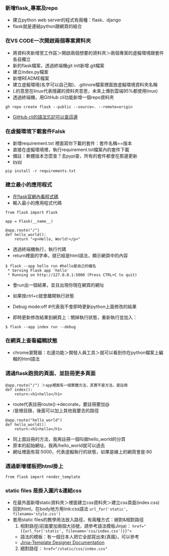### 新增flask_專案及repo
- 建立python web server的程式有兩種：flask、django
- flask就是連結python跟網頁的結合

### 在VS CODE一次開啟兩個專案資料夾
- 將資料夾新增至工作區＞開啟兩個想要的資料夾＞兩個專案的虛擬環境跟套件各自獨立
- 新的flask檔案，透過終端機git init新增.git檔案
- 建立index.py檔案
- 新增README檔案
- 建立虛擬環境(名字可以自己取)、.gitinore檔案裡面放虛擬環境資料夾名稱
- (.的意思在linux代表隱藏的資料夾意思，未來上傳到雲端95%都使用linux)
- 透過終端機，用GitHub cli功能新增一個repo資料夾
```
gh repo create flask --public --source=. --remote=origin
```
- [GitHub cli的語法忘記可以查這邊](https://cli.github.com/)

### 在虛擬環境下載套件Falsk
- 新增requirement.txt 裡面寫你下載的套件：套件名稱==版本
- 直接在虛擬環境裡，執行requirement.txt檔案內的套件下載
- 備註：軟體版本怎麼查？去pypi查，所有的套件都會在那邊更新
- [pypi](https://pypi.org/project/Flask/)
```
pip install -r requirements.txt
```

### 建立最小的應用程式
- [在flask官網內看程式碼](https://flask.palletsprojects.com/en/3.0.x/)
- 輸入最小的應用程式代碼
```
from flask import Flask

app = Flask(__name__)

@app.route("/")
def hello_world():
    return "<p>Hello, World!</p>"
```
- 透過終端機執行，執行代碼
- return裡面的字串，就已經是html語法，顯示網頁中的內容

```
$ flask --app hello run #hello是自己的檔名
 * Serving Flask app 'hello'
 * Running on http://127.0.0.1:5000 (Press CTRL+C to quit)
```
- 會run出一個結果，並且出現你現在網頁的網址
- 如果按ctrl+c就會離開執行狀態

- Debug mode:off #代表我不會即時更新python上面修改的結果
- 即時更新修改結果到網頁上：關掉執行狀態，重新執行並加入：
```
$ flask --app index run --debug
```

### 在網頁上查看編輯狀態
- chrome瀏覽器：右邊功能＞開發人員工具＞就可以看到你在python檔案上編輯的html語法

### 透過flask跑我的頁面、並註冊更多頁面
```
@app.route("/") ＞app裡面有一個實體方法，其實不是方法，是註冊
def index():    
    return:<h1>hello</h1>
```
- route代表註冊route()->decorate，要註冊要加@
- /是根目錄，後面可以加上其他我要去的路徑

```
@app.route("hello_world")
def hello_world():
    return:<h1>hello</h1>
```
- 同上面註冊的方法，我再註冊一個叫做hello_world的分頁
- 原本的起始網址，我再/hello_world就可以過去
- 網址裡面有寫:5000，代表虛擬執行的狀態，如果是線上的網頁會是:80

### 透過新增樣板把html掛上
```
from flask import render_template
```

### static files 是掛入圖片&連結css
- 在最外面新增static資料夾＞裡面建立css資料夾＞建立css頁面(index.css)
- 回到html，在body地方用link:css語法
    ```url_for('static', filename='style.css')```
- 套用static files的教學用法放入路徑，有兩種方式：絕對&相對路徑
    1. 相對路徑(前面要加兩個大括號，請參考語法模板Jinja)：
    ```href="{{url_for('static', filename='css/index.css')}}">```
    - 語法的模板：有一個日本人把它全部寫出來(真瘋)，可以參考
    - [Jinja-Template Designer Documentation](https://jinja.palletsprojects.com/en/3.1.x/)
    2. 絕對路徑：
    ```href="/static/css/index.css"```
